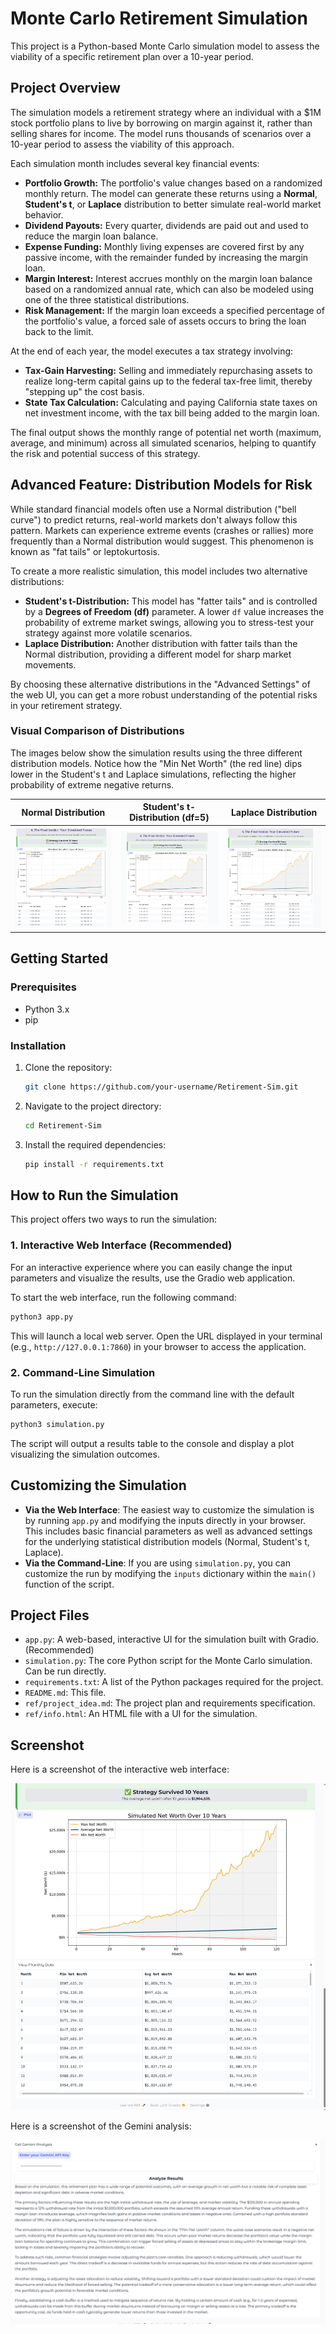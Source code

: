 # Monte Carlo Retirement Simulation

This project is a Python-based Monte Carlo simulation model to assess the viability of a specific retirement plan over a 10-year period.

## Project Overview

The simulation models a retirement strategy where an individual with a $1M stock portfolio plans to live by borrowing on margin against it, rather than selling shares for income. The model runs thousands of scenarios over a 10-year period to assess the viability of this approach.

Each simulation month includes several key financial events:
- **Portfolio Growth:** The portfolio's value changes based on a randomized monthly return. The model can generate these returns using a **Normal**, **Student's t**, or **Laplace** distribution to better simulate real-world market behavior.
- **Dividend Payouts:** Every quarter, dividends are paid out and used to reduce the margin loan balance.
- **Expense Funding:** Monthly living expenses are covered first by any passive income, with the remainder funded by increasing the margin loan.
- **Margin Interest:** Interest accrues monthly on the margin loan balance based on a randomized annual rate, which can also be modeled using one of the three statistical distributions.
- **Risk Management:** If the margin loan exceeds a specified percentage of the portfolio's value, a forced sale of assets occurs to bring the loan back to the limit.

At the end of each year, the model executes a tax strategy involving:
- **Tax-Gain Harvesting:** Selling and immediately repurchasing assets to realize long-term capital gains up to the federal tax-free limit, thereby "stepping up" the cost basis.
- **State Tax Calculation:** Calculating and paying California state taxes on net investment income, with the tax bill being added to the margin loan.

The final output shows the monthly range of potential net worth (maximum, average, and minimum) across all simulated scenarios, helping to quantify the risk and potential success of this strategy.

## Advanced Feature: Distribution Models for Risk

While standard financial models often use a Normal distribution ("bell curve") to predict returns, real-world markets don't always follow this pattern. Markets can experience extreme events (crashes or rallies) more frequently than a Normal distribution would suggest. This phenomenon is known as "fat tails" or leptokurtosis.

To create a more realistic simulation, this model includes two alternative distributions:

-   **Student's t-Distribution:** This model has "fatter tails" and is controlled by a **Degrees of Freedom (df)** parameter. A lower `df` value increases the probability of extreme market swings, allowing you to stress-test your strategy against more volatile scenarios.
-   **Laplace Distribution:** Another distribution with fatter tails than the Normal distribution, providing a different model for sharp market movements.

By choosing these alternative distributions in the "Advanced Settings" of the web UI, you can get a more robust understanding of the potential risks in your retirement strategy.

### Visual Comparison of Distributions

The images below show the simulation results using the three different distribution models. Notice how the "Min Net Worth" (the red line) dips lower in the Student's t and Laplace simulations, reflecting the higher probability of extreme negative returns.

| Normal Distribution | Student's t-Distribution (df=5) | Laplace Distribution |
| :---: | :---: | :---: |
| ![Normal Distribution](ref/normal-distribution.png) | ![Student's t-Distribution](ref/student-t.png) | ![Laplace Distribution](ref/Laplace.png) |

## Getting Started

### Prerequisites

- Python 3.x
- pip

### Installation

1.  Clone the repository:
    ```bash
    git clone https://github.com/your-username/Retirement-Sim.git
    ```
2.  Navigate to the project directory:
    ```bash
    cd Retirement-Sim
    ```
3.  Install the required dependencies:
    ```bash
    pip install -r requirements.txt
    ```

## How to Run the Simulation

This project offers two ways to run the simulation:

### 1. Interactive Web Interface (Recommended)

For an interactive experience where you can easily change the input parameters and visualize the results, use the Gradio web application.

To start the web interface, run the following command:
```bash
python3 app.py
```
This will launch a local web server. Open the URL displayed in your terminal (e.g., `http://127.0.0.1:7860`) in your browser to access the application.

### 2. Command-Line Simulation

To run the simulation directly from the command line with the default parameters, execute:
```bash
python3 simulation.py
```
The script will output a results table to the console and display a plot visualizing the simulation outcomes.

## Customizing the Simulation

-   **Via the Web Interface**: The easiest way to customize the simulation is by running `app.py` and modifying the inputs directly in your browser. This includes basic financial parameters as well as advanced settings for the underlying statistical distribution models (Normal, Student's t, Laplace).
-   **Via the Command-Line**: If you are using `simulation.py`, you can customize the run by modifying the `inputs` dictionary within the `main()` function of the script.

## Project Files

-   `app.py`: A web-based, interactive UI for the simulation built with Gradio. (Recommended)
-   `simulation.py`: The core Python script for the Monte Carlo simulation. Can be run directly.
-   `requirements.txt`: A list of the Python packages required for the project.
-   `README.md`: This file.
-   `ref/project_idea.md`: The project plan and requirements specification.
-   `ref/info.html`: An HTML file with a UI for the simulation.

## Screenshot

Here is a screenshot of the interactive web interface:

![Simulation Results](ref/sim-results.png)

Here is a screenshot of the Gemini analysis:

![Gemini Analysis](ref/gemini-anaylis.png)

